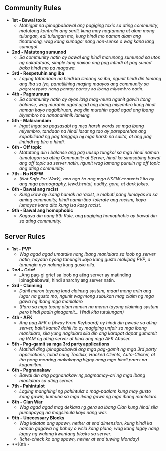 ## Community Rules
 - **1st - Bawal toxic**
   - _Mahigpit na ipinagbabawal ang pagiging toxic sa ating community, matutong kontrolin ang sarili, kung may nagtanong at alam mong tulungan, edi tulungan mo, kung hindi mo naman alam ang tinatanong, wag kang sumagot nang non-sense o wag kana lang sumagot._
 - **2nd - Matutong sumunod**
   - _Sa community natin ay bawal ang hindi marunong sumunod sa utos ng nakatataas, simple lang naman ang pag intindi at pag sunod baka hindi mo pa magawa._
 - **3rd - Respetuhin ang iba**
   - _Laging tatandaan na hindi ka lamang sa iba, ngunit hindi din lamang ang iba sa iyo, panatilihing maging maayos ang community sa pagrerespeto nang pantay pantay sa ibang miyembro natin._
 - **4th - Pagmumura**
   - _Sa community natin ay ayos lang mag-mura ngunit gawin itong balanse, wag murahin agad agad ang ibang miyembro kung hindi naman kayo nagbibiruan, wag din murahin agad agad ang ibang biyembro na nananahimik lamang._
 - **5th - Makiramdam**
   - _Ingat ingat sa pagsasabi ng mga harsh words sa mga ibang miyembro, tandaan na hindi lahat ng tao ay pareparehas ang kapabilidad ng pag tanggap ng mga harsh na salita, at ang pag iintindi ng biro o hindi._
 - **6th - Off topic**
   - _Matutong din i balanse ang pag uusap tungkol sa mga hindi naman tumutugon sa ating Community at Server, hindi ko sinasabing bawal ang off topic sa server natin, ngunit wag lamang punuin ng off topic ang ating community._
 - **7th - No NSFW**
   - _(Not Safe For Work), ano nga ba ang mga NSFW contents? ito ay ang mga pornography, lewd,hentai, nudity, gore, at dark jokes._
 - **8th - Bawal ang racist**
   - _Kung ikaw ay isang hamak na racist, e mabuti pang lumayas ka sa aming community, hindi namin tino-tolerate ang racism, kaya lumayas kana dito kung isa kang racist._
 - **9th - Bawal ang homophobic**
   - _Kagaya din nang 8th Rule, ang pagiging homophobic ay bawal din sa ating community._


## Server Rules

- **1st - PVP**
   - _Wag agad agad umatake nang ibang manlalaro sa loob ng server natin, hayaan nyong tanungin kayo kung gusto makipag PVP, o tanungin nyo nalang kung gusto nila._
- **2nd - Grief**
   - _Ang pag-gi grief sa loob ng ating server ay matinding ipinagbabawal, hindi anarchy ang server natin.
- **3rd - Claiming**
   - _Dahil meron tayong land claiming system, maari mong ariin ang lugar na gusto mo, ngunit wag mong subukan mag claim ng mga gawa ng ibang mga manlalaro._
   - _(Para sa mga taong alam naman na meron tayong claiming system pero hindi padin ginagamit... Hindi kita tutulungan)_
- **4th - AFK**
   - _Ang pag AFK o (Away From Keyboard) ay hindi din pwede sa ating server, bakit kamo? dahil ito ay magiging unfair sa mga ibang manlalaro, sila yung naglalaro sila din ang karapat dapat gumamit ng RAM ng ating server at hindi ang mga AFK Abuser._
- **5th - Pag-gamit sa mga 3rd party applications**
   - _Matindi ding ipinagbabawal ang mga pag-gamit ng mga 3rd party applications, tulad nang Toolbox, Hacked Clients, Auto-Clicker, at iba pang maaring makakapag bigay nang mga hindi patas na kagamitan._
- **6th - Pagnanakaw**
   - _Bawal din ang pagnanakaw ng pagmamay-ari ng mga ibang manlalaro sa ating server._
- **7th - Pahintulot**
   - _Laging manghingi ng pahintulot o mag-paalam kung may gusto kang gawin, kumuha sa mga ibang gawa ng mga ibang manlalaro._
- **8th - Clan War**
   - _Wag agad agad mag deklara ng gera sa ibang Clan kung hindi sila pumapayag na magsimula kayo nang war._
- **9th - Unecessary Blocks**
   - _Wag kalatan ang spawn, nether at end dimension, kung hindi ka naman gagawa ng bahay o wala kang plano, wag kang lagay nang lagay ng walang kwentang blocks sa server._
   - _(Iche-check ko ang spawn, nether at end tuwing Monday)_
- **10th - 
